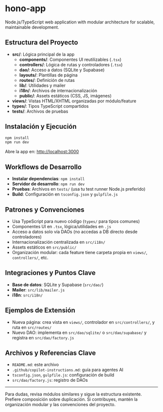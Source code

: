 # hono-app

Node.js/TypeScript web application with modular architecture for scalable, maintainable development.

## Estructura del Proyecto

- **src/**: Lógica principal de la app
	- **components/**: Componentes UI reutilizables (`.tsx`)
	- **controllers/**: Lógica de rutas y controladores (`.tsx`)
	- **dao/**: Acceso a datos (SQLite y Supabase)
	- **layouts/**: Plantillas de página
	- **routes/**: Definición de rutas
	- **lib/**: Utilidades y mailer
	- **i18n/**: Archivos de internacionalización
	- **public/**: Assets estáticos (CSS, JS, imágenes)
- **views/**: Vistas HTML/XHTML organizadas por módulo/feature
- **types/**: Tipos TypeScript compartidos
- **tests/**: Archivos de pruebas

## Instalación y Ejecución

```bash
npm install
npm run dev
```

Abre la app en: [http://localhost:3000](http://localhost:3000)

## Workflows de Desarrollo

- **Instalar dependencias**: `npm install`
- **Servidor de desarrollo**: `npm run dev`
- **Pruebas**: Archivos en `tests/` (usa tu test runner Node.js preferido)
- **Build**: Configuración en `tsconfig.json` y `gulpfile.js`

## Patrones y Convenciones

- Usa TypeScript para nuevo código (`types/` para tipos comunes)
- Componentes UI en `.tsx`, lógica/utilidades en `.js`
- Acceso a datos solo vía DAOs (no accedas a DB directo desde controladores)
- Internacionalización centralizada en `src/i18n/`
- Assets estáticos en `src/public/`
- Organización modular: cada feature tiene carpeta propia en `views/`, `controllers/`, etc.

## Integraciones y Puntos Clave

- **Base de datos**: SQLite y Supabase (`src/dao/`)
- **Mailer**: `src/lib/mailer.js`
- **i18n**: `src/i18n/`

## Ejemplos de Extensión

- Nueva página: crea vista en `views/`, controlador en `src/controllers/`, y ruta en `src/routes/`
- Nuevo DAO: implementa en `src/dao/sqlite/` o `src/dao/supabase/` y registra en `src/dao/factory.js`

## Archivos y Referencias Clave

- `README.md`: este archivo
- `.github/copilot-instructions.md`: guía para agentes AI
- `tsconfig.json`, `gulpfile.js`: configuración de build
- `src/dao/factory.js`: registro de DAOs

---

Para dudas, revisa módulos similares y sigue la estructura existente. Prefiere composición sobre duplicación. Si contribuyes, mantén la organización modular y las convenciones del proyecto.
